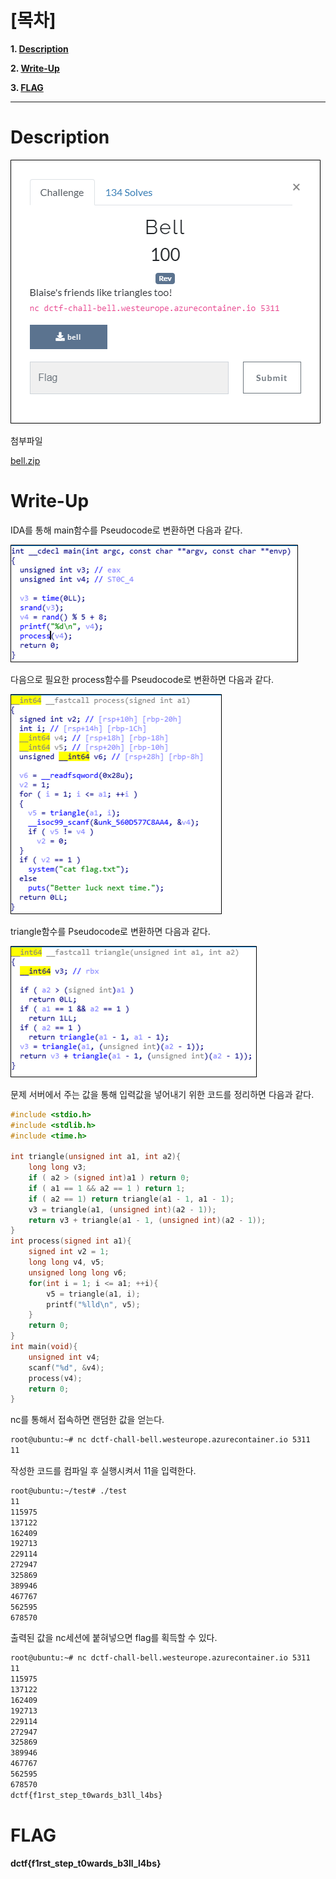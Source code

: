 # [목차]
**1. [Description](#Description)**

**2. [Write-Up](#Write-Up)**

**3. [FLAG](#FLAG)**


***


# **Description**

![](images/2022-05-18-19-17-57.png)

첨부파일

[bell.zip](https://github.com/2jinu/CTFnWargame/raw/main/CTF/%5B2021%5D%20dCTF/Bell/file/bell.zip)

# **Write-Up**

IDA를 통해 main함수를 Pseudocode로 변환하면 다음과 같다.

![](images/2022-05-18-19-18-16.png)

다음으로 필요한 process함수를 Pseudocode로 변환하면 다음과 같다.

![](images/2022-05-18-19-18-23.png)

triangle함수를 Pseudocode로 변환하면 다음과 같다.

![](images/2022-05-18-19-18-31.png)

문제 서버에서 주는 값을 통해 입력값을 넣어내기 위한 코드를 정리하면 다음과 같다.

```c++
#include <stdio.h>
#include <stdlib.h>
#include <time.h>

int triangle(unsigned int a1, int a2){
	long long v3;
	if ( a2 > (signed int)a1 ) return 0;
	if ( a1 == 1 && a2 == 1 ) return 1;
	if ( a2 == 1) return triangle(a1 - 1, a1 - 1);
	v3 = triangle(a1, (unsigned int)(a2 - 1));
	return v3 + triangle(a1 - 1, (unsigned int)(a2 - 1));
}
int process(signed int a1){
	signed int v2 = 1;
	long long v4, v5;
	unsigned long long v6;
	for(int i = 1; i <= a1; ++i){
		v5 = triangle(a1, i);
		printf("%lld\n", v5);
	}
	return 0;
}
int main(void){
	unsigned int v4;
	scanf("%d", &v4);
	process(v4);
	return 0;
}
```

nc를 통해서 접속하면 랜덤한 값을 얻는다.

```sh
root@ubuntu:~# nc dctf-chall-bell.westeurope.azurecontainer.io 5311
11
```

작성한 코드를 컴파일 후 실행시켜서 11을 입력한다.

```sh
root@ubuntu:~/test# ./test
11
115975
137122
162409
192713
229114
272947
325869
389946
467767
562595
678570
```

출력된 값을 nc세션에 붙혀넣으면 flag를 획득할 수 있다.

```sh
root@ubuntu:~# nc dctf-chall-bell.westeurope.azurecontainer.io 5311
11
115975
137122
162409
192713
229114
272947
325869
389946
467767
562595
678570
dctf{f1rst_step_t0wards_b3ll_l4bs}
```

# **FLAG**

**dctf{f1rst_step_t0wards_b3ll_l4bs}**